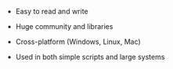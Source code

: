 - Easy to read and write
    
- Huge community and libraries
    
- Cross-platform (Windows, Linux, Mac)
    
- Used in both simple scripts and large systems